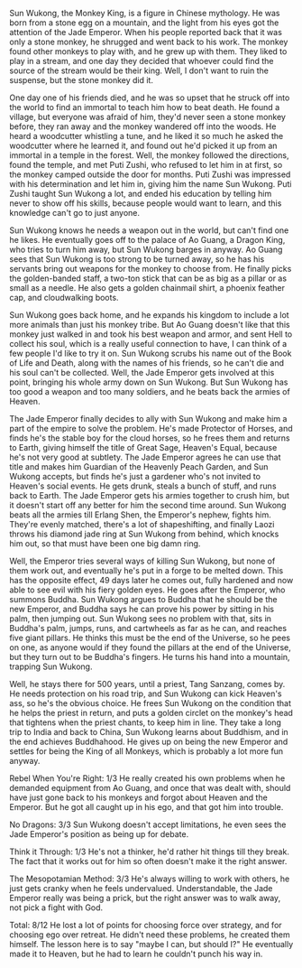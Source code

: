 Sun Wukong, the Monkey King, is a figure in Chinese mythology. He was born from a stone egg on a mountain, and the light from his eyes got the attention of the Jade Emperor. When his people reported back that it was only a stone monkey, he shrugged and went back to his work. The monkey found other monkeys to play with, and he grew up with them. They liked to play in a stream, and one day they decided that whoever could find the source of the stream would be their king. Well, I don't want to ruin the suspense, but the stone monkey did it.

One day one of his friends died, and he was so upset that he struck off into the world to find an immortal to teach him how to beat death. He found a village, but everyone was afraid of him, they'd never seen a stone monkey before, they ran away and the monkey wandered off into the woods. He heard a woodcutter whistling a tune, and he liked it so much he asked the woodcutter where he learned it, and found out he'd picked it up from an immortal in a temple in the forest. Well, the monkey followed the directions, found the temple, and met Puti Zushi, who refused to let him in at first, so the monkey camped outside the door for months. Puti Zushi was impressed with his determination and let him in, giving him the name Sun Wukong. Puti Zushi taught Sun Wukong a lot, and ended his education by telling him never to show off his skills, because people would want to learn, and this knowledge can't go to just anyone.

Sun Wukong knows he needs a weapon out in the world, but can't find one he likes. He eventually goes off to the palace of Ao Guang, a Dragon King, who tries to turn him away, but Sun Wukong barges in anyway. Ao Guang sees that Sun Wukong is too strong to be turned away, so he has his servants bring out weapons for the monkey to choose from. He finally picks the golden-banded staff, a two-ton stick that can be as big as a pillar or as small as a needle. He also gets a golden chainmail shirt, a phoenix feather cap, and cloudwalking boots.

Sun Wukong goes back home, and he expands his kingdom to include a lot more animals than just his monkey tribe. But Ao Guang doesn't like that this monkey just walked in and took his best weapon and armor, and sent Hell to collect his soul, which is a really useful connection to have, I can think of a few people I'd like to try it on. Sun Wukong scrubs his name out of the Book of Life and Death, along with the names of his friends, so he can't die and his soul can't be collected. Well, the Jade Emperor gets involved at this point, bringing his whole army down on Sun Wukong. But Sun Wukong has too good a weapon and too many soldiers, and he beats back the armies of Heaven.

The Jade Emperor finally decides to ally with Sun Wukong and make him a part of the empire to solve the problem. He's made Protector of Horses, and finds he's the stable boy for the cloud horses, so he frees them and returns to Earth, giving himself the title of Great Sage, Heaven's Equal, because he's not very good at subtlety. The Jade Emperor agrees he can use that title and makes him Guardian of the Heavenly Peach Garden, and Sun Wukong accepts, but finds he's just a gardener who's not invited to Heaven's social events. He gets drunk, steals a bunch of stuff, and runs back to Earth. The Jade Emperor gets his armies together to crush him, but it doesn't start off any better for him the second time around. Sun Wukong beats all the armies till Erlang Shen, the Emperor's nephew, fights him. They're evenly matched, there's a lot of shapeshifting, and finally Laozi throws his diamond jade ring at Sun Wukong from behind, which knocks him out, so that must have been one big damn ring.

Well, the Emperor tries several ways of killing Sun Wukong, but none of them work out, and eventually he's put in a forge to be melted down. This has the opposite effect, 49 days later he comes out, fully hardened and now able to see evil with his fiery golden eyes. He goes after the Emperor, who summons Buddha. Sun Wukong argues to Buddha that he should be the new Emperor, and Buddha says he can prove his power by sitting in his palm, then jumping out. Sun Wukong sees no problem with that, sits in Buddha's palm, jumps, runs, and cartwheels as far as he can, and reaches five giant pillars. He thinks this must be the end of the Universe, so he pees on one, as anyone would if they found the pillars at the end of the Universe, but they turn out to be Buddha's fingers. He turns his hand into a mountain, trapping Sun Wukong.

Well, he stays there for 500 years, until a priest, Tang Sanzang, comes by. He needs protection on his road trip, and Sun Wukong can kick Heaven's ass, so he's the obvious choice. He frees Sun Wukong on the condition that he helps the priest in return, and puts a golden circlet on the monkey's head that tightens when the priest chants, to keep him in line. They take a long trip to India and back to China, Sun Wukong learns about Buddhism, and in the end achieves Buddhahood. He gives up on being the new Emperor and settles for being the King of all Monkeys, which is probably a lot more fun anyway.

Rebel When You're Right: 1/3
He really created his own problems when he demanded equipment from Ao Guang, and once that was dealt with, should have just gone back to his monkeys and forgot about Heaven and the Emperor. But he got all caught up in his ego, and that got him into trouble.

No Dragons: 3/3
Sun Wukong doesn't accept limitations, he even sees the Jade Emperor's position as being up for debate.

Think it Through: 1/3
He's not a thinker, he'd rather hit things till they break. The fact that it works out for him so often doesn't make it the right answer.

The Mesopotamian Method: 3/3
He's always willing to work with others, he just gets cranky when he feels undervalued. Understandable, the Jade Emperor really was being a prick, but the right answer was to walk away, not pick a fight with God.

Total: 8/12
He lost a lot of points for choosing force over strategy, and for choosing ego over retreat. He didn't need these problems, he created them himself. The lesson here is to say "maybe I can, but should I?" He eventually made it to Heaven, but he had to learn he couldn't punch his way in.